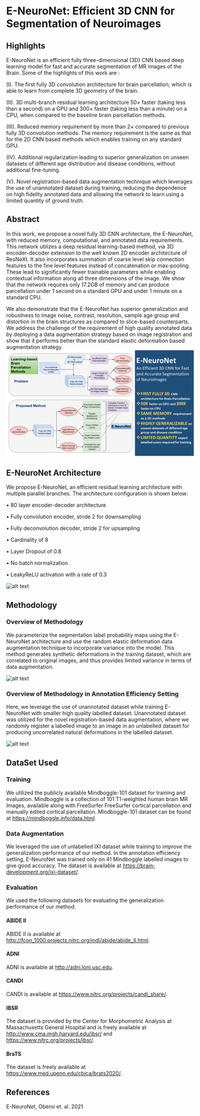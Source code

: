 # E-NeuroNet: Efficient 3D CNN for Segmentation of Neuroimages

## Highlights
E-NeuroNet is an efficient fully three-dimensional (3D) CNN based deep learning model for fast
and accurate segmentation of MR images of the Brain. Some of the highlights of this work are :

(I). The first fully 3D convolution architecture for brain parcellation, which is able to learn
from complete 3D geometry of the brain.

(II). 3D multi-branch residual learning architecture 50× faster (taking less than a second)
on a GPU and 300× faster (taking less than a minute) on a CPU, when compared to the
baseline brain parcellation methods.

(III). Reduced memory requirement by more than 2× compared to previous fully 3D convolution methods. The memory requirement is the same as that for the 2D CNN based methods
which enables training on any standard GPU.

(IV). Additional regularization leading to superior generalization on unseen datasets of different age distribution and disease conditions, without additional fine-tuning.

(V). Novel registration-based data augmentation technique which leverages the use of unannotated dataset during training, reducing the dependence on high fidelity annotated data
and allowing the network to learn using a limited quantity of ground truth.

## Abstract

In this work, we propose a novel fully 3D CNN architecture, the E-NeuroNet, with reduced memory, computational, and annotated data requirements. This network utilizes a deep residual learning-based method, via 3D encoder-decoder extension to the well known 2D encoder architecture of ResNeXt. It also incorporates summation of coarse level skip connection features to the fine level features instead of concatenation or max-pooling. These lead to significantly fewer trainable parameters while enabling contextual information along all three dimensions of the image. We show that the network requires only 17.2GB of memory and can produce parcellation under 1 second on a standard GPU and under 1 minute on a standard CPU.

We also demonstrate that the E-NeuroNet has superior generalization and robustness to image noise, contrast, resolution, sample age group and distortion in the brain structures as compared to slice-based counterparts. We address the challenge of the requirement of high quality annotated data by deploying a data augmentation strategy based on image registration and show that it performs better than the standard elastic deformation based augmentation strategy.
![alt text](https://github.com/oberoigaurav/eneuronet/blob/master/tensorflow/diagrams/eneuronet_graphical_abstract.png?raw=true)

## E-NeuroNet Architecture

We propose E-NeuroNet, an efficient residual learning architecture with multiple parallel branches. The architecture configuration is shown below:

• 80 layer encoder-decoder architecture

• Fully convolution encoder, stride 2 for downsampling

• Fully deconvolution decoder, stride 2 for upsampling

• Cardinality of 8

• Layer Dropout of 0.8

• No batch normalization

• LeakyReLU activation with a rate of 0.3

![alt text](https://github.com/oberoigaurav/eneuronet/blob/master/tensorflow/diagrams/eneuronet_architecture.png?raw=true)

## Methodology

### Overview of Methodology

We parameterize the segmentation label probability maps using the E-NeuroNet architecture and use the random elastic deformation data augmentation technique to incorporate variance into the model. This method generates synthetic deformations in the training dataset, which are correlated to original images, and thus provides limited variance in terms of data augmentation.

![alt text](https://github.com/oberoigaurav/eneuronet/blob/master/tensorflow/diagrams/methodology_elastic_da.png?raw=true)

### Overview of Methodology in Annotation Efficiency Setting

Here, we leverage the use of unannotated dataset while training E-NeuroNet with smaller high quality labelled dataset. Unannotated dataset was utilized for the novel registration-based data augmentation, where we randomly register a labelled image to an image in an unlabelled dataset for producing uncorrelated natural deformations in the labelled dataset.

![alt text](https://github.com/oberoigaurav/eneuronet/blob/master/tensorflow/diagrams/methodology_registration_da.png?raw=true)


## DataSet Used 

### Training 
We utilized the publicly available Mindboggle-101 dataset for training and evaluation. Mindboggle is a collection of 101 T1-weighted human brain MR Images, available along with FreeSurfer FreeSurfer cortical parcellation and manually edited cortical parcellation. Mindboggle-101 dataset can be found at https://mindboggle.info/data.html.

### Data Augmentation
We leveraged the use of unlabelled IXI dataset while training to improve the generalization performance of our method. In the annotation efficiency setting, E-NeuroNet was trained only on 41 Mindboggle labelled images to give good accuracy. The dataset is available at https://brain-development.org/ixi-dataset/.

### Evaluation
We used the following datasets for evaluating the generalization performance of our method. 

#### ABIDE II
ABIDE II is available at http://fcon_1000.projects.nitrc.org/indi/abide/abide_II.html.

#### ADNI
ADNI is available at http://adni.loni.usc.edu.

#### CANDI
CANDI is available at https://www.nitrc.org/projects/candi_share/.

#### IBSR
The dataset is provided by the Center for Morphometric Analysis at Massachusetts General
Hospital and is freely available at http://www.cma.mgh.harvard.edu/ibsr/ and https://www.nitrc.org/projects/ibsr/.

#### BraTS
The dataset is freely available at https://www.med.upenn.edu/cbica/brats2020/. 

## References
E-NeuroNet, Oberoi et. al. 2021
